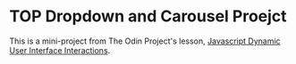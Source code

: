 # TOP Dropdown and Carousel Proejct
This is a mini-project from The Odin Project's lesson, [Javascript Dynamic User Interface Interactions](https://www.theodinproject.com/lessons/node-path-javascript-dynamic-user-interface-interactions).
